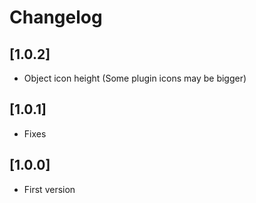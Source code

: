 # Changelog

## [1.0.2]
- Object icon height (Some plugin icons may be bigger)

## [1.0.1]
- Fixes

## [1.0.0]
- First version
